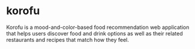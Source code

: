 # korofu
Korofu is a mood-and-color-based food recommendation web application that helps users discover food and drink options as well as their related restaurants and recipes that match how they feel.

